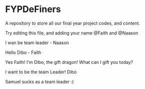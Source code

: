 # FYPDeFiners
A repository to store all our final year project codes, and content.

Try editing this file, and adding your name @Faith and @Naason

I wan be team leader - Naason

Hello Dibo - Faith

Yes Faith! I'm Dibo, the gift dragon! What can I gift you today?

I want to be the team Leader! Dibo

Samuel sucks as a team leader :(
